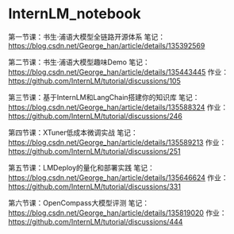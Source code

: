 # InternLM_notebook
第一节课：书生·浦语大模型全链路开源体系
笔记：
https://blog.csdn.net/George_han/article/details/135392569

第二节课：书生·浦语大模型趣味Demo
笔记：
https://blog.csdn.net/George_han/article/details/135443445
作业：
https://github.com/InternLM/tutorial/discussions/105	

第三节课：基于InternLM和LangChain搭建你的知识库
笔记：
https://blog.csdn.net/George_han/article/details/135588324
作业：
https://github.com/InternLM/tutorial/discussions/246

第四节课：XTuner低成本微调实战
笔记：
https://blog.csdn.net/George_han/article/details/135589213
作业：
https://github.com/InternLM/tutorial/discussions/251

第五节课：LMDeploy的量化和部署实践
笔记：
https://blog.csdn.net/George_han/article/details/135646624
作业：
https://github.com/InternLM/tutorial/discussions/331	

第六节课：OpenCompass大模型评测
笔记：
https://blog.csdn.net/George_han/article/details/135819020
作业：
https://github.com/InternLM/tutorial/discussions/444
